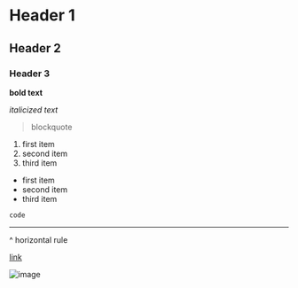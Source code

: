 # Header 1
## Header 2
### Header 3

**bold text**

*italicized text*

> blockquote

1. first item
2. second item
3. third item

- first item
- second item
- third item

`code`

---
^ horizontal rule

[link](https://github.com)

![image](image.jpg)
